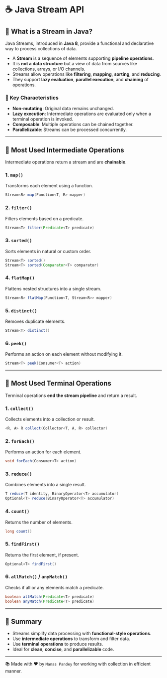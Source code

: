 # ☕ Java Stream API 

## 🧵 What is a Stream in Java?

Java Streams, introduced in **Java 8**, provide a functional and declarative way to process collections of data.

- A **Stream** is a sequence of elements supporting **pipeline operations**.
- It is **not a data structure** but a view of data from sources like collections, arrays, or I/O channels.
- Streams allow operations like **filtering**, **mapping**, **sorting**, and **reducing**.
- They support **lazy evaluation**, **parallel execution**, and **chaining** of operations.

### 🔑 Key Characteristics
- **Non-mutating**: Original data remains unchanged.
- **Lazy execution**: Intermediate operations are evaluated only when a terminal operation is invoked.
- **Composable**: Multiple operations can be chained together.
- **Parallelizable**: Streams can be processed concurrently.

---

## 🔄 Most Used Intermediate Operations

Intermediate operations return a stream and are **chainable**.

### 1. `map()`
Transforms each element using a function.
```java
Stream<R> map(Function<T, R> mapper)
```

### 2. `filter()`
Filters elements based on a predicate.
```java
Stream<T> filter(Predicate<T> predicate)
```

### 3. `sorted()`
Sorts elements in natural or custom order.
```java
Stream<T> sorted()
Stream<T> sorted(Comparator<T> comparator)
```

### 4. `flatMap()`
Flattens nested structures into a single stream.
```java
Stream<R> flatMap(Function<T, Stream<R>> mapper)
```

### 5. `distinct()`
Removes duplicate elements.
```java
Stream<T> distinct()
```

### 6. `peek()`
Performs an action on each element without modifying it.
```java
Stream<T> peek(Consumer<T> action)
```

---

## 🏁 Most Used Terminal Operations

Terminal operations **end the stream pipeline** and return a result.

### 1. `collect()`
Collects elements into a collection or result.
```java
<R, A> R collect(Collector<T, A, R> collector)
```

### 2. `forEach()`
Performs an action for each element.
```java
void forEach(Consumer<T> action)
```

### 3. `reduce()`
Combines elements into a single result.
```java
T reduce(T identity, BinaryOperator<T> accumulator)
Optional<T> reduce(BinaryOperator<T> accumulator)
```

### 4. `count()`
Returns the number of elements.
```java
long count()
```

### 5. `findFirst()`
Returns the first element, if present.
```java
Optional<T> findFirst()
```

### 6. `allMatch()` / `anyMatch()`
Checks if all or any elements match a predicate.
```java
boolean allMatch(Predicate<T> predicate)
boolean anyMatch(Predicate<T> predicate)
```

---

## 📌 Summary

- Streams simplify data processing with **functional-style operations**.
- Use **intermediate operations** to transform and filter data.
- Use **terminal operations** to produce results.
- Ideal for **clean**, **concise**, and **parallelizable** code.

---
📚 Made with ❤️ by ```Manas Pandey``` for working with collection in efficient manner.
